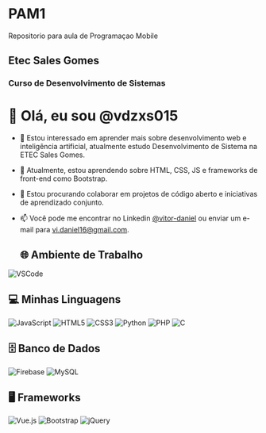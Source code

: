 # PAM1
Repositorio para aula de Programaçao Mobile

## Etec Sales Gomes
### Curso de Desenvolvimento de Sistemas

# 👋 Olá, eu sou @vdzxs015

- 👀 Estou interessado em aprender mais sobre desenvolvimento web e inteligência artificial, atualmente estudo Desenvolvimento de Sistema na ETEC Sales Gomes.
- 🌱 Atualmente, estou aprendendo sobre HTML, CSS, JS e frameworks de front-end como Bootstrap.
- 💞️ Estou procurando colaborar em projetos de código aberto e iniciativas de aprendizado conjunto.
- 📫 Você pode me encontrar no Linkedin [@vitor-daniel](https://www.linkedin.com/in/vitor-daniel-b7133b2ab/) ou enviar um e-mail para vi.daniel16@gmail.com.

  ## 🌐 Ambiente de Trabalho
![VSCode](https://img.shields.io/badge/VSCode-007ACC?style=for-the-badge&logo=visual-studio-code&logoColor=white)

## 💻 Minhas Linguagens
![JavaScript](https://img.shields.io/badge/JavaScript-F7DF1E?style=for-the-badge&logo=javascript&logoColor=black)
![HTML5](https://img.shields.io/badge/HTML5-E34F26?style=for-the-badge&logo=html5&logoColor=white)
![CSS3](https://img.shields.io/badge/CSS3-1572B6?style=for-the-badge&logo=css3&logoColor=white)
![Python](https://img.shields.io/badge/Python-3776AB?style=for-the-badge&logo=python&logoColor=white)
![PHP](https://img.shields.io/badge/PHP-777BB4?style=for-the-badge&logo=php&logoColor=white)
![C](https://img.shields.io/badge/C-A8B9CC?style=for-the-badge&logo=c&logoColor=white)

## 🗄️ Banco de Dados
![Firebase](https://img.shields.io/badge/Firebase-FFCA28?style=for-the-badge&logo=firebase&logoColor=black)
![MySQL](https://img.shields.io/badge/MySQL-4479A1?style=for-the-badge&logo=mysql&logoColor=white)

## 🖥️ Frameworks
![Vue.js](https://img.shields.io/badge/Vue.js-4FC08D?style=for-the-badge&logo=vue.js&logoColor=white)
![Bootstrap](https://img.shields.io/badge/Bootstrap-563D7C?style=for-the-badge&logo=bootstrap&logoColor=white)
![jQuery](https://img.shields.io/badge/jQuery-0769AD?style=for-the-badge&logo=jquery&logoColor=white)

